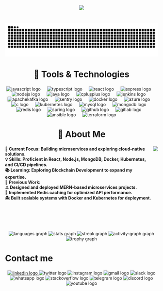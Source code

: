 <br clear="both">

<div align="center">
  <img height="520" src="https://i.gifer.com/6vIk.gif"  />
</div>

###

<br clear="both">

<img src="https://raw.githubusercontent.com/prabal864/prabal864/output/snake.svg" alt="Snake animation" />

###

<h1 align="center"></h1>

###

<h1 align="center">🔧 Tools & Technologies</h1>

###

<div align="center">
  <img src="https://cdn.jsdelivr.net/gh/devicons/devicon/icons/javascript/javascript-plain.svg" height="50" alt="javascript logo"  />
  <img width="14" />
  <img src="https://cdn.jsdelivr.net/gh/devicons/devicon/icons/typescript/typescript-original.svg" height="50" alt="typescript logo"  />
  <img width="14" />
  <img src="https://cdn.jsdelivr.net/gh/devicons/devicon/icons/react/react-original.svg" height="50" alt="react logo"  />
  <img width="14" />
  <img src="https://skillicons.dev/icons?i=express" height="50" alt="express logo"  />
  <img width="14" />
  <img src="https://cdn.simpleicons.org/nodedotjs/339933" height="50" alt="nodejs logo"  />
  <img width="14" />
  <img src="https://cdn.jsdelivr.net/gh/devicons/devicon/icons/java/java-original.svg" height="50" alt="java logo"  />
  <img width="14" />
  <img src="https://cdn.jsdelivr.net/gh/devicons/devicon/icons/cplusplus/cplusplus-original.svg" height="50" alt="cplusplus logo"  />
  <img width="14" />
  <img src="https://skillicons.dev/icons?i=jenkins" height="50" alt="jenkins logo"  />
  <img width="14" />
  <img src="https://skillicons.dev/icons?i=kafka" height="50" alt="apachekafka logo"  />
  <img width="14" />
  <img src="https://skillicons.dev/icons?i=sentry" height="50" alt="sentry logo"  />
  <img width="14" />
  <img src="https://cdn.simpleicons.org/docker/2496ED" height="50" alt="docker logo"  />
  <img width="14" />
  <img src="https://cdn.jsdelivr.net/gh/devicons/devicon/icons/azure/azure-original.svg" height="50" alt="azure logo"  />
  <img width="14" />
  <img src="https://cdn.jsdelivr.net/gh/devicons/devicon/icons/c/c-original.svg" height="50" alt="c logo"  />
  <img width="14" />
  <img src="https://cdn.jsdelivr.net/gh/devicons/devicon/icons/kubernetes/kubernetes-plain.svg" height="50" alt="kubernetes logo"  />
  <img width="14" />
  <img src="https://cdn.jsdelivr.net/gh/devicons/devicon/icons/mysql/mysql-original.svg" height="50" alt="mysql logo"  />
  <img width="14" />
  <img src="https://cdn.jsdelivr.net/gh/devicons/devicon/icons/mongodb/mongodb-original.svg" height="50" alt="mongodb logo"  />
  <img width="14" />
  <img src="https://cdn.jsdelivr.net/gh/devicons/devicon/icons/redis/redis-original.svg" height="50" alt="redis logo"  />
  <img width="14" />
  <img src="https://cdn.jsdelivr.net/gh/devicons/devicon/icons/spring/spring-original.svg" height="50" alt="spring logo"  />
  <img width="14" />
  <img src="https://skillicons.dev/icons?i=github" height="50" alt="github logo"  />
  <img width="14" />
  <img src="https://cdn.jsdelivr.net/gh/devicons/devicon/icons/gitlab/gitlab-original.svg" height="50" alt="gitlab logo"  />
  <img width="14" />
  <img src="https://cdn.jsdelivr.net/gh/devicons/devicon/icons/ansible/ansible-original.svg" height="50" alt="ansible logo"  />
  <img width="14" />
  <img src="https://cdn.simpleicons.org/terraform/7B42BC" height="50" alt="terraform logo"  />
</div>

###

<h1 align="center">🌟 About Me</h1>

###

<img align="right" height="280" src="https://i.gifer.com/9cIT.gif"  />

###

<h4 align="left">🚀 Current Focus: Building microservices and exploring cloud-native solutions.<br>💡 Skills: Proficient in React, Node.js, MongoDB, Docker, Kubernetes, and CI/CD pipelines.<br>📚 Learning: Exploring Blockchain Development to expand my expertise.<br>🔨 Previous Work:<br>⚓   Designed and deployed MERN-based microservices projects.<br>🚧 Implemented Redis caching for optimized API performance.<br>🏝️ Built scalable systems with Docker and Kubernetes for deployment.</h4>

###

<br clear="both">

<div align="center">
  <img src="https://github-readme-stats.vercel.app/api/top-langs?username=prabal864&locale=en&hide_title=false&layout=compact&card_width=320&langs_count=10&theme=radical&hide_border=false&order=2" height="145" alt="languages graph"  />
  <img src="https://github-readme-stats.vercel.app/api?username=prabal864&hide_title=false&hide_rank=false&show_icons=true&include_all_commits=true&count_private=true&disable_animations=false&theme=radical&locale=en&hide_border=false&order=1" height="145" alt="stats graph"  />
  <img src="https://streak-stats.demolab.com?user=prabal864&locale=en&mode=daily&theme=radical&hide_border=false&border_radius=5&order=3" height="288" alt="streak graph"  />
  <img src="https://github-readme-activity-graph.vercel.app/graph?username=prabal864&radius=16&theme=redical&area=true&order=5&hide_border=true&hide_title=true" height="300" alt="activity-graph graph"  />
  <img src="https://github-profile-trophy.vercel.app?username=prabal864&theme=darkhub&column=-1&row=1&margin-w=8&margin-h=8&no-bg=false&no-frame=true&order=4" height="150" alt="trophy graph"  />
</div>

###

<h1 align="left">Contact me</h1>

###

<div align="center">
  <a href="www.linkedin.com/in/pps940" target="_blank">
    <img src="https://raw.githubusercontent.com/maurodesouza/profile-readme-generator/master/src/assets/icons/social/linkedin/default.svg" width="70" height="50" alt="linkedin logo"  />
  </a>
  <img src="https://raw.githubusercontent.com/maurodesouza/profile-readme-generator/master/src/assets/icons/social/twitter/default.svg" width="70" height="50" alt="twitter logo"  />
  <img src="https://raw.githubusercontent.com/maurodesouza/profile-readme-generator/master/src/assets/icons/social/instagram/default.svg" width="70" height="50" alt="instagram logo"  />
  <img src="https://raw.githubusercontent.com/maurodesouza/profile-readme-generator/master/src/assets/icons/social/gmail/default.svg" width="70" height="50" alt="gmail logo"  />
  <img src="https://raw.githubusercontent.com/maurodesouza/profile-readme-generator/master/src/assets/icons/social/slack/default.svg" width="70" height="50" alt="slack logo"  />
  <img src="https://raw.githubusercontent.com/maurodesouza/profile-readme-generator/master/src/assets/icons/social/whatsapp/default.svg" width="70" height="50" alt="whatsapp logo"  />
  <img src="https://raw.githubusercontent.com/maurodesouza/profile-readme-generator/master/src/assets/icons/social/stackoverflow/default.svg" width="70" height="50" alt="stackoverflow logo"  />
  <img src="https://raw.githubusercontent.com/maurodesouza/profile-readme-generator/master/src/assets/icons/social/telegram/default.svg" width="70" height="50" alt="telegram logo"  />
  <img src="https://raw.githubusercontent.com/maurodesouza/profile-readme-generator/master/src/assets/icons/social/discord/default.svg" width="70" height="50" alt="discord logo"  />
  <img src="https://raw.githubusercontent.com/maurodesouza/profile-readme-generator/master/src/assets/icons/social/youtube/default.svg" width="70" height="50" alt="youtube logo"  />
</div>

###
